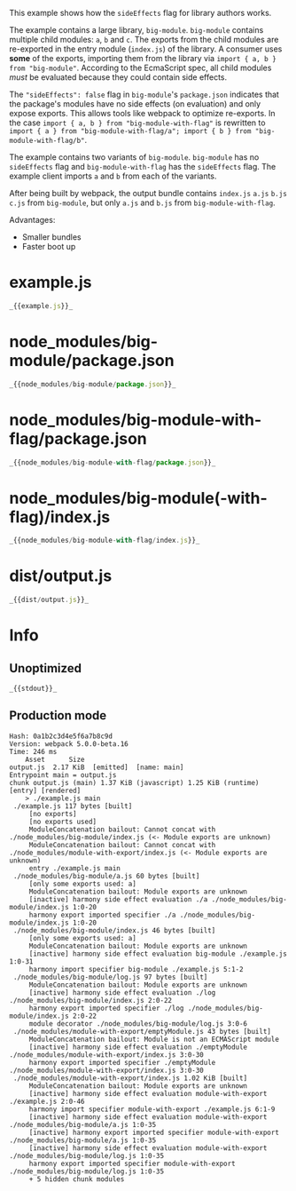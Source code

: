 This example shows how the `sideEffects` flag for library authors works.

The example contains a large library, `big-module`. `big-module` contains multiple child modules: `a`, `b` and `c`. The exports from the child modules are re-exported in the entry module (`index.js`) of the library. A consumer uses **some** of the exports, importing them from the library via `import { a, b } from "big-module"`. According to the EcmaScript spec, all child modules _must_ be evaluated because they could contain side effects.

The `"sideEffects": false` flag in `big-module`'s `package.json` indicates that the package's modules have no side effects (on evaluation) and only expose exports. This allows tools like webpack to optimize re-exports. In the case `import { a, b } from "big-module-with-flag"` is rewritten to `import { a } from "big-module-with-flag/a"; import { b } from "big-module-with-flag/b"`.

The example contains two variants of `big-module`. `big-module` has no `sideEffects` flag and `big-module-with-flag` has the `sideEffects` flag. The example client imports `a` and `b` from each of the variants.

After being built by webpack, the output bundle contains `index.js` `a.js` `b.js` `c.js` from `big-module`, but only `a.js` and `b.js` from `big-module-with-flag`.

Advantages:

- Smaller bundles
- Faster boot up

# example.js

```javascript
_{{example.js}}_
```

# node_modules/big-module/package.json

```javascript
_{{node_modules/big-module/package.json}}_
```

# node_modules/big-module-with-flag/package.json

```javascript
_{{node_modules/big-module-with-flag/package.json}}_
```

# node_modules/big-module(-with-flag)/index.js

```javascript
_{{node_modules/big-module-with-flag/index.js}}_
```

# dist/output.js

```javascript
_{{dist/output.js}}_
```

# Info

## Unoptimized

```
_{{stdout}}_
```

## Production mode

```
Hash: 0a1b2c3d4e5f6a7b8c9d
Version: webpack 5.0.0-beta.16
Time: 246 ms
    Asset      Size
output.js  2.17 KiB  [emitted]  [name: main]
Entrypoint main = output.js
chunk output.js (main) 1.37 KiB (javascript) 1.25 KiB (runtime) [entry] [rendered]
    > ./example.js main
 ./example.js 117 bytes [built]
     [no exports]
     [no exports used]
     ModuleConcatenation bailout: Cannot concat with ./node_modules/big-module/index.js (<- Module exports are unknown)
     ModuleConcatenation bailout: Cannot concat with ./node_modules/module-with-export/index.js (<- Module exports are unknown)
     entry ./example.js main
 ./node_modules/big-module/a.js 60 bytes [built]
     [only some exports used: a]
     ModuleConcatenation bailout: Module exports are unknown
     [inactive] harmony side effect evaluation ./a ./node_modules/big-module/index.js 1:0-20
     harmony export imported specifier ./a ./node_modules/big-module/index.js 1:0-20
 ./node_modules/big-module/index.js 46 bytes [built]
     [only some exports used: a]
     ModuleConcatenation bailout: Module exports are unknown
     [inactive] harmony side effect evaluation big-module ./example.js 1:0-31
     harmony import specifier big-module ./example.js 5:1-2
 ./node_modules/big-module/log.js 97 bytes [built]
     ModuleConcatenation bailout: Module exports are unknown
     [inactive] harmony side effect evaluation ./log ./node_modules/big-module/index.js 2:0-22
     harmony export imported specifier ./log ./node_modules/big-module/index.js 2:0-22
     module decorator ./node_modules/big-module/log.js 3:0-6
 ./node_modules/module-with-export/emptyModule.js 43 bytes [built]
     ModuleConcatenation bailout: Module is not an ECMAScript module
     [inactive] harmony side effect evaluation ./emptyModule ./node_modules/module-with-export/index.js 3:0-30
     harmony export imported specifier ./emptyModule ./node_modules/module-with-export/index.js 3:0-30
 ./node_modules/module-with-export/index.js 1.02 KiB [built]
     ModuleConcatenation bailout: Module exports are unknown
     [inactive] harmony side effect evaluation module-with-export ./example.js 2:0-46
     harmony import specifier module-with-export ./example.js 6:1-9
     [inactive] harmony side effect evaluation module-with-export ./node_modules/big-module/a.js 1:0-35
     [inactive] harmony export imported specifier module-with-export ./node_modules/big-module/a.js 1:0-35
     [inactive] harmony side effect evaluation module-with-export ./node_modules/big-module/log.js 1:0-35
     harmony export imported specifier module-with-export ./node_modules/big-module/log.js 1:0-35
     + 5 hidden chunk modules
```

